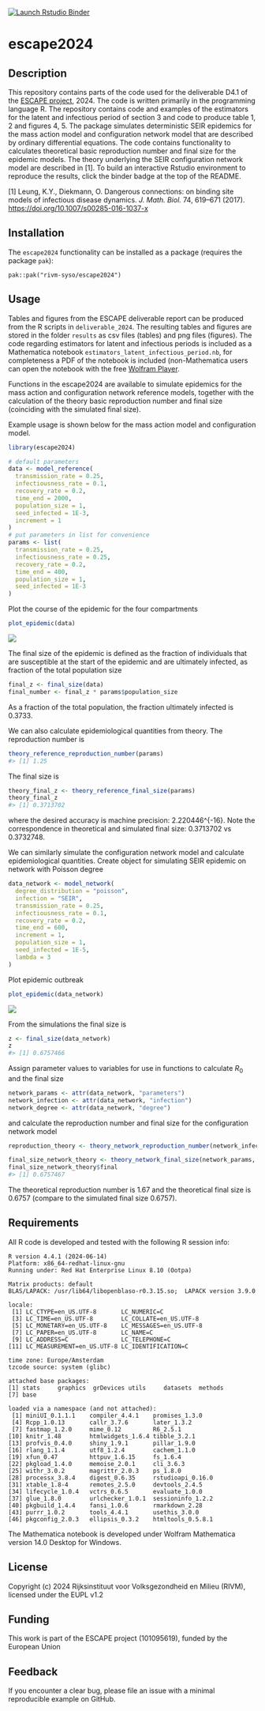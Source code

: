 
<!-- README.md is generated from README.Rmd. Please edit that file -->
<!-- badges: start -->

[![Launch Rstudio
Binder](http://mybinder.org/badge_logo.svg)](https://mybinder.org/v2/gh/rivm-syso/escape2024/main?urlpath=rstudio)
<!-- badges: end -->

# escape2024

## Description

This repository contains parts of the code used for the deliverable D4.1
of the [ESCAPE project](https://www.escapepandemics.com/), 2024. The
code is written primarily in the programming language R. The repository
contains code and examples of the estimators for the latent and
infectious period of section 3 and code to produce table 1, 2 and
figures 4, 5. The package simulates deterministic SEIR epidemics for the
mass action model and configuration network model that are described by
ordinary differential equations. The code contains functionality to
calculates theoretical basic reproduction number and final size for the
epidemic models. The theory underlying the SEIR configuration network
model are described in \[1\]. To build an interactive Rstudio
environment to reproduce the results, click the binder badge at the top
of the README.

\[1\] Leung, K.Y., Diekmann, O. Dangerous connections: on binding site
models of infectious disease dynamics. *J. Math. Biol.* 74, 619–671
(2017). <https://doi.org/10.1007/s00285-016-1037-x>

## Installation

The `escape2024` functionality can be installed as a package (requires
the package `pak`):

    pak::pak("rivm-syso/escape2024")

## Usage

Tables and figures from the ESCAPE deliverable report can be produced
from the R scripts in `deliverable_2024`. The resulting tables and
figures are stored in the folder `results` as csv files (tables) and png
files (figures). The code regarding estimators for latent and infectious
periods is included as a Mathematica notebook
`estimators_latent_infectious_period.nb`, for completeness a PDF of the
notebook is included (non-Mathematica users can open the notebook with
the free [Wolfram
Player](https://reference.wolfram.com/language/howto/DeployANotebookForPlayer.html.en).

Functions in the escape2024 are available to simulate epidemics for the
mass action and configuration network reference models, together with
the calculation of the theory basic reproduction number and final size
(coinciding with the simulated final size).

Example usage is shown below for the mass action model and configuration
model.

``` r
library(escape2024)
```

``` r
# default parameters
data <- model_reference(
  transmission_rate = 0.25,
  infectiousness_rate = 0.1,
  recovery_rate = 0.2,
  time_end = 2000,
  population_size = 1,
  seed_infected = 1E-3,
  increment = 1
)
# put parameters in list for convenience
params <- list(
  transmission_rate = 0.25,
  infectiousness_rate = 0.25,
  recovery_rate = 0.2,
  time_end = 400,
  population_size = 1,
  seed_infected = 1E-3
)
```

Plot the course of the epidemic for the four compartments

``` r
plot_epidemic(data)
```

![](man/figures/README-unnamed-chunk-4-1.png)<!-- -->

The final size of the epidemic is defined as the fraction of individuals
that are susceptible at the start of the epidemic and are ultimately
infected, as fraction of the total population size

``` r
final_z <- final_size(data)
final_number <- final_z * params$population_size
```

As a fraction of the total population, the fraction ultimately infected
is 0.3733.

We can also calculate epidemiological quantities from theory. The
reproduction number is

``` r
theory_reference_reproduction_number(params)
#> [1] 1.25
```

The final size is

``` r
theory_final_z <- theory_reference_final_size(params)
theory_final_z
#> [1] 0.3713702
```

where the desired accuracy is machine precision: 2.220446^{-16}. Note
the correspondence in theoretical and simulated final size: 0.3713702 vs
0.3732748.

We can similarly simulate the configuration network model and calculate
epidemiological quantities. Create object for simulating SEIR epidemic
on network with Poisson degree

``` r
data_network <- model_network(
  degree_distribution = "poisson",
  infection = "SEIR",
  transmission_rate = 0.25,
  infectiousness_rate = 0.1,
  recovery_rate = 0.2,
  time_end = 600,
  increment = 1,
  population_size = 1,
  seed_infected = 1E-5,
  lambda = 3
)
```

Plot epidemic outbreak

``` r
plot_epidemic(data_network)
```

![](man/figures/README-unnamed-chunk-9-1.png)<!-- -->

From the simulations the final size is

``` r
z <- final_size(data_network)
z
#> [1] 0.6757466
```

Assign parameter values to variables for use in functions to calculate
$R_0$ and the final size

``` r
network_params <- attr(data_network, "parameters")
network_infection <- attr(data_network, "infection")
network_degree <- attr(data_network, "degree")
```

and calculate the reproduction number and final size for the
configuration network model

``` r
reproduction_theory <- theory_network_reproduction_number(network_infection, network_params, network_degree)

final_size_network_theory <- theory_network_final_size(network_params, network_degree, network_infection, .fraction = TRUE)
final_size_network_theory$final
#> [1] 0.6757467
```

The theoretical reproduction number is 1.67 and the theoretical final
size is 0.6757 (compare to the simulated final size 0.6757).

## Requirements

All R code is developed and tested with the following R session info:

    R version 4.4.1 (2024-06-14)
    Platform: x86_64-redhat-linux-gnu
    Running under: Red Hat Enterprise Linux 8.10 (Ootpa)

    Matrix products: default
    BLAS/LAPACK: /usr/lib64/libopenblaso-r0.3.15.so;  LAPACK version 3.9.0

    locale:
     [1] LC_CTYPE=en_US.UTF-8       LC_NUMERIC=C              
     [3] LC_TIME=en_US.UTF-8        LC_COLLATE=en_US.UTF-8    
     [5] LC_MONETARY=en_US.UTF-8    LC_MESSAGES=en_US.UTF-8   
     [7] LC_PAPER=en_US.UTF-8       LC_NAME=C                 
     [9] LC_ADDRESS=C               LC_TELEPHONE=C            
    [11] LC_MEASUREMENT=en_US.UTF-8 LC_IDENTIFICATION=C       

    time zone: Europe/Amsterdam
    tzcode source: system (glibc)

    attached base packages:
    [1] stats     graphics  grDevices utils     datasets  methods  
    [7] base     

    loaded via a namespace (and not attached):
     [1] miniUI_0.1.1.1    compiler_4.4.1    promises_1.3.0   
     [4] Rcpp_1.0.13       callr_3.7.6       later_1.3.2      
     [7] fastmap_1.2.0     mime_0.12         R6_2.5.1         
    [10] knitr_1.48        htmlwidgets_1.6.4 tibble_3.2.1     
    [13] profvis_0.4.0     shiny_1.9.1       pillar_1.9.0     
    [16] rlang_1.1.4       utf8_1.2.4        cachem_1.1.0     
    [19] xfun_0.47         httpuv_1.6.15     fs_1.6.4         
    [22] pkgload_1.4.0     memoise_2.0.1     cli_3.6.3        
    [25] withr_3.0.2       magrittr_2.0.3    ps_1.8.0         
    [28] processx_3.8.4    digest_0.6.35     rstudioapi_0.16.0
    [31] xtable_1.8-4      remotes_2.5.0     devtools_2.4.5   
    [34] lifecycle_1.0.4   vctrs_0.6.5       evaluate_1.0.0   
    [37] glue_1.8.0        urlchecker_1.0.1  sessioninfo_1.2.2
    [40] pkgbuild_1.4.4    fansi_1.0.6       rmarkdown_2.28   
    [43] purrr_1.0.2       tools_4.4.1       usethis_3.0.0    
    [46] pkgconfig_2.0.3   ellipsis_0.3.2    htmltools_0.5.8.1

The Mathematica notebook is developed under Wolfram Mathematica version
14.0 Desktop for Windows.

## License

Copyright (c) 2024 Rijksinstituut voor Volksgezondheid en Milieu (RIVM),
licensed under the EUPL v1.2

## Funding

This work is part of the ESCAPE project (101095619), funded by the
European Union

## Feedback

If you encounter a clear bug, please file an issue with a minimal
reproducible example on GitHub.
